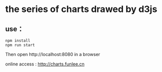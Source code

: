 # the series of charts drawed by d3js


## use：
    npm install
    npm run start

Then open http://localhost:8080 in a browser

online access : http://charts.funlee.cn
